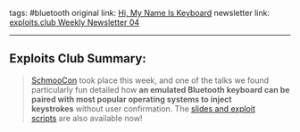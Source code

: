 tags: #bluetooth
original link:  [Hi, My Name Is Keyboard](https://github.com/skysafe/reblog/tree/main/cve-2024-0230?ref=blog.exploits.club)
newsletter link: [exploits.club Weekly Newsletter 04](https://blog.exploits.club/exploits-club-weekly-newsletter-04/)

---
## Exploits Club Summary:
> [SchmooCon](https://www.shmoocon.org/?ref=blog.exploits.club) took place this week, and one of the talks we found particularly fun detailed how **an emulated Bluetooth keyboard can be paired with most popular operating systems to inject keystrokes** without user confirmation. The [slides and exploit scripts](https://github.com/marcnewlin/hi_my_name_is_keyboard/tree/main?ref=blog.exploits.club) are also available now! 